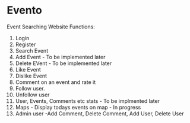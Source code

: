 # Evento
Event Searching Website
Functions:
1) Login
2) Register
3) Search Event
4) Add Event - To be implemented later
5) Delete EVent - To be implemented later
6) Like Event
7) Dislike Event
8) Comment on an event and rate it
9) Follow user.
10) Unfollow user
11) User, Events, Comments etc stats - To be implmented later
12) Maps - Display todays events on map - In progress
13) Admin user -Add Comment, Delete Comment, Add User, Delete User
